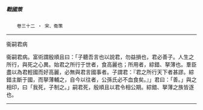 

##### 戰國策
　　`卷三十二 ‧ 宋、衞策`

* * *

衞嗣君病

衞嗣君病。富術謂殷順且曰：「子聽吾言也以說君，勿益損也，君必善子。人生之所行，與死之心異。始君之所行于世者，食高麗也；所用者，綜錯、拏薄也。羣臣盡以為君輕國而好高麗，必無與君言國事者。子謂君：『君之所行天下者甚謬。綜錯主斷于國，而拏薄輔之，自今以往者，公孫氏必不血食矣。』」君曰：「善。」與之相印，曰「我死，子制之。」嗣君死，殷順且以君令相公期。綜錯、拏薄之族皆逐也。

* * *

